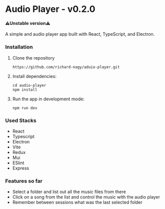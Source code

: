 
# Audio Player - v0.2.0

#### ⚠️Unstable version⚠️

A simple and audio player app built with React, TypeScript, and Electron.

### Installation

 1. Clone the repository

	```
    https://github.com/richard-nagy/aduio-player.git
    ```

 2. Install dependencies:

    ```
    cd audio-player
    npm install
    ```

 3. Run the app in development mode:

    ```
    npm run dev
    ```

### Used Stacks
 - React
 - Typescript
 - Electron
 - Vite
 - Redux
 - Mui
 - ESlint
 - Express

### Features so far

 - Select a folder and list out all the music files from there
 - Click on a song from the list and control the music with the audio player
 - Remember between sessions what was the last selected folder
